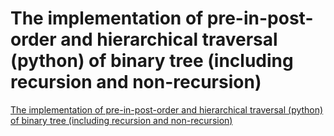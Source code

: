 # The implementation of pre-in-post-order and hierarchical traversal (python) of binary tree (including recursion and non-recursion)
[The implementation of pre-in-post-order and hierarchical traversal (python) of binary tree (including recursion and non-recursion)](https://aiwithcloud.com/2022/09/15/the_implementation_of_pre_in_post_order_and_hierarchical_traversal_python_of_binary_tree_including_recursion_and_non_recursion/)